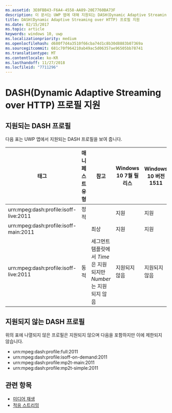```yaml
---
ms.assetid: 3E0FBB43-F6A4-4558-AA89-20E7760BA73F
description: 이 문서는 UWP 앱에 대해 지원되는 DASH(Dynamic Adaptive Streaming over HTTP) 프로필을 나열합니다.
title: DASH(Dynamic Adaptive Streaming over HTTP) 프로필 지원
ms.date: 02/15/2017
ms.topic: article
keywords: windows 10, uwp
ms.localizationpriority: medium
ms.openlocfilehash: d680f7d4a3510f66cba74d1c8b30d8883b07369a
ms.sourcegitcommit: 681c70f964210ab49ac5d06357ae96505bb78741
ms.translationtype: MT
ms.contentlocale: ko-KR
ms.lasthandoff: 11/27/2018
ms.locfileid: "7711296"
---
```

# <a name="dynamic-adaptive-streaming-over-http-dash-profile-support"></a>DASH(Dynamic Adaptive Streaming over HTTP) 프로필 지원


## <a name="supported-dash-profiles"></a>지원되는 DASH 프로필
다음 표는 UWP 앱에서 지원되는 DASH 프로필을 보여 줍니다.

|태그 | 매니페스트 유형 | 참고|Windows 10 7월 릴리스|Windows 10 버전 1511|Windows 10 버전 1607 |Windows 10 버전 1607 |Windows 10 버전 1703|
|----------------|------|-------|-----------|--------------|---------|-------|--------|
|urn:mpeg&#58;dash:profile:isoff-live:2011 | 정적 |     |지원            |  지원              | 지원        |지원| 지원|
|urn:mpeg&#58;dash:profile:isoff-main:2011 |        | 최상 | 지원            |  지원              | 지원        |지원| 지원|
|urn:mpeg&#58;dash:profile:isoff-live:2011 | 동적 | 세그먼트 템플릿에서 $Time$은 지원되지만 $Number$는 지원되지 않음 | 지원되지 않음            | 지원되지 않음              | 지원되지 않음        |지원되지 않음| 지원|


## <a name="unsupported-dash-profiles"></a>지원되지 않는 DASH 프로필
위의 표에 나열되지 않은 프로필은 지원되지 않으며 다음을 포함하지만 이에 제한되지 않습니다.

* urn:mpeg&#58;dash:profile:full:2011
* urn:mpeg&#58;dash:profile:isoff-on-demand:2011
* urn:mpeg&#58;dash:profile:mp2t-main:2011
* urn:mpeg&#58;dash:profile:mp2t-simple:2011


## <a name="related-topics"></a>관련 항목

* [미디어 재생](media-playback.md)
* [적응 스트리밍](adaptive-streaming.md)
 

 




